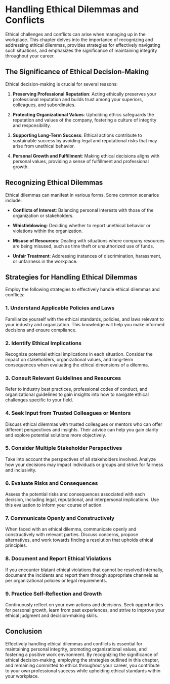 Handling Ethical Dilemmas and Conflicts
==================================================

Ethical challenges and conflicts can arise when managing up in the workplace. This chapter delves into the importance of recognizing and addressing ethical dilemmas, provides strategies for effectively navigating such situations, and emphasizes the significance of maintaining integrity throughout your career.

The Significance of Ethical Decision-Making
-------------------------------------------

Ethical decision-making is crucial for several reasons:

1. **Preserving Professional Reputation**: Acting ethically preserves your professional reputation and builds trust among your superiors, colleagues, and subordinates.

2. **Protecting Organizational Values**: Upholding ethics safeguards the reputation and values of the company, fostering a culture of integrity and responsibility.

3. **Supporting Long-Term Success**: Ethical actions contribute to sustainable success by avoiding legal and reputational risks that may arise from unethical behavior.

4. **Personal Growth and Fulfillment**: Making ethical decisions aligns with personal values, providing a sense of fulfillment and professional growth.

Recognizing Ethical Dilemmas
----------------------------

Ethical dilemmas can manifest in various forms. Some common scenarios include:

* **Conflicts of Interest**: Balancing personal interests with those of the organization or stakeholders.

* **Whistleblowing**: Deciding whether to report unethical behavior or violations within the organization.

* **Misuse of Resources**: Dealing with situations where company resources are being misused, such as time theft or unauthorized use of funds.

* **Unfair Treatment**: Addressing instances of discrimination, harassment, or unfairness in the workplace.

Strategies for Handling Ethical Dilemmas
----------------------------------------

Employ the following strategies to effectively handle ethical dilemmas and conflicts:

### 1. **Understand Applicable Policies and Laws**

Familiarize yourself with the ethical standards, policies, and laws relevant to your industry and organization. This knowledge will help you make informed decisions and ensure compliance.

### 2. **Identify Ethical Implications**

Recognize potential ethical implications in each situation. Consider the impact on stakeholders, organizational values, and long-term consequences when evaluating the ethical dimensions of a dilemma.

### 3. **Consult Relevant Guidelines and Resources**

Refer to industry best practices, professional codes of conduct, and organizational guidelines to gain insights into how to navigate ethical challenges specific to your field.

### 4. **Seek Input from Trusted Colleagues or Mentors**

Discuss ethical dilemmas with trusted colleagues or mentors who can offer different perspectives and insights. Their advice can help you gain clarity and explore potential solutions more objectively.

### 5. **Consider Multiple Stakeholder Perspectives**

Take into account the perspectives of all stakeholders involved. Analyze how your decisions may impact individuals or groups and strive for fairness and inclusivity.

### 6. **Evaluate Risks and Consequences**

Assess the potential risks and consequences associated with each decision, including legal, reputational, and interpersonal implications. Use this evaluation to inform your course of action.

### 7. **Communicate Openly and Constructively**

When faced with an ethical dilemma, communicate openly and constructively with relevant parties. Discuss concerns, propose alternatives, and work towards finding a resolution that upholds ethical principles.

### 8. **Document and Report Ethical Violations**

If you encounter blatant ethical violations that cannot be resolved internally, document the incidents and report them through appropriate channels as per organizational policies or legal requirements.

### 9. **Practice Self-Reflection and Growth**

Continuously reflect on your own actions and decisions. Seek opportunities for personal growth, learn from past experiences, and strive to improve your ethical judgment and decision-making skills.

Conclusion
----------

Effectively handling ethical dilemmas and conflicts is essential for maintaining personal integrity, promoting organizational values, and fostering a positive work environment. By recognizing the significance of ethical decision-making, employing the strategies outlined in this chapter, and remaining committed to ethics throughout your career, you contribute to your own professional success while upholding ethical standards within your workplace.
